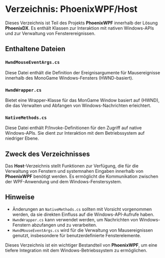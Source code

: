 ﻿# Verzeichnis: PhoenixWPF/Host

Dieses Verzeichnis ist Teil des Projekts **PhoenixWPF** innerhalb der Lösung **PhoenixDX**. Es enthält Klassen zur Interaktion mit nativen Windows-APIs und zur Verwaltung von Fensterereignissen.

## Enthaltene Dateien

### `HwndMouseEventArgs.cs`
Diese Datei enthält die Definition der Ereignisargumente für Mausereignisse innerhalb des MonoGame Windows-Fensters (HWND-basiert).

### `HwndWrapper.cs`
Bietet eine Wrapper-Klasse für das MonGame Window basiert auf (HWND), die das Verwalten und Abfangen von Windows-Nachrichten erleichtert.

### `NativeMethods.cs`
Diese Datei enthält P/Invoke-Definitionen für den Zugriff auf native Windows-APIs. Sie dient zur Interaktion mit dem Betriebssystem auf niedriger Ebene.

## Zweck des Verzeichnisses
Das **Host**-Verzeichnis stellt Funktionen zur Verfügung, die für die Verwaltung von Fenstern und systemnahen Eingaben innerhalb von **PhoenixWPF** benötigt werden. Es ermöglicht die Kommunikation zwischen der WPF-Anwendung und dem Windows-Fenstersystem.

## Hinweise
- Änderungen an `NativeMethods.cs` sollten mit Vorsicht vorgenommen werden, da sie direkten Einfluss auf die Windows-API-Aufrufe haben.
- `HwndWrapper.cs` kann verwendet werden, um Nachrichten von Windows-Fenstern abzufangen und zu verarbeiten.
- `HwndMouseEventArgs.cs` wird für die Verwaltung von Mausereignissen genutzt, insbesondere für benutzerdefinierte Fensterelemente.

Dieses Verzeichnis ist ein wichtiger Bestandteil von **PhoenixWPF**, um eine tiefere Integration mit dem Windows-Betriebssystem zu ermöglichen.
